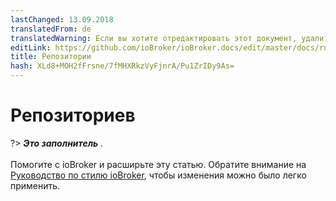```yaml
---
lastChanged: 13.09.2018
translatedFrom: de
translatedWarning: Если вы хотите отредактировать этот документ, удалите поле «translationFrom», в противном случае этот документ будет снова автоматически переведен
editLink: https://github.com/ioBroker/ioBroker.docs/edit/master/docs/ru/basics/repositories.md
title: Репозитории
hash: XLd8+MOH2fFrsne/7fMHXRkzVyFjnrA/Pu1ZrIDy9As=
---
```

# Репозиториев
?> ***Это заполнитель*** .<br><br> Помогите с ioBroker и расширьте эту статью. Обратите внимание на [Руководство по стилю ioBroker](https://www.iobroker.net/#de/documentation/community/styleguidedoc.md), чтобы изменения можно было легко применить.